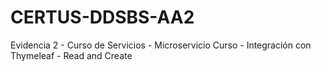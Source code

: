 # CERTUS-DDSBS-AA2
Evidencia 2 - Curso de Servicios - Microservicio Curso - Integración con Thymeleaf - Read and Create
